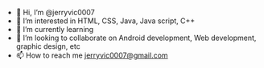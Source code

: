 - 👋 Hi, I’m @jerryvic0007
- 👀 I’m interested in HTML, CSS, Java, Java script, C++
- 🌱 I’m currently learning 
- 💞️ I’m looking to collaborate on  Android development, Web development, graphic design, etc
- 📫 How to reach me jerryvic0007@gmail.com 

<!---
jerryvic0007/jerryvic0007 is a ✨ special ✨ repository because its `README.md` (this file) appears on your GitHub profile.
You can click the Preview link to take a look at your changes.
--->
